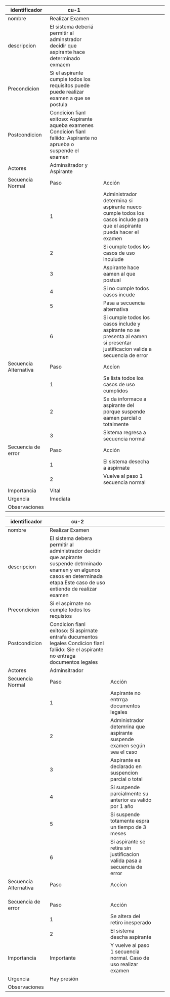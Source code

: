 | identificador         | cu-1                                                                                                                  |                                                                                                                              |   |   |
|-----------------------|-----------------------------------------------------------------------------------------------------------------------|------------------------------------------------------------------------------------------------------------------------------|---|---|
| nombre                | Realizar Examen                                                                                                       |                                                                                                                              |   |   |
| descripcion           | El sistema deberiá permitir al adminstrador decidir que aspirante hace determinado exmaem                             |                                                                                                                              |   |   |
| Precondicion          | Si el aspirante cumple todos los requisitos puede puede realizar examen a que se postula                              |                                                                                                                              |   |   |
| Postcondicion         | Condicion fianl exitoso: Aspirante aqueba examenes Condicion fianl faliido: Aspirante no aprueba o suspende el examen |                                                                                                                              |   |   |
| Actores               | Adminsitrador y Aspirante                                                                                             |                                                                                                                              |   |   |
| Secuencia Normal      | Paso                                                                                                                  | Acción                                                                                                                       |   |   |
|                       | 1                                                                                                                     | Administrador determina si aspirante nueco cumple todos los casos include para que el aspirante pueda hacer el examen        |   |   |
|                       | 2                                                                                                                     | Si cumple todos los casos de uso inculude                                                                                    |   |   |
|                       | 3                                                                                                                     | Aspirante hace eamen al que postual                                                                                          |   |   |
|                       | 4                                                                                                                     | Si  no cumple todos casos incude                                                                                             |   |   |
|                       | 5                                                                                                                     | Pasa a secuencia alternativa                                                                                                 |   |   |
|                       | 6                                                                                                                     | Si cumple todos los casos include y aspirante no se presenta al eamen si presentar justificacion valida a secuencia de error |   |   |
| Secuencia Alternativa | Paso                                                                                                                  | Accíon                                                                                                                       |   |   |
|                       | 1                                                                                                                     | Se lista todos los casos de uso cumplidos                                                                                    |   |   |
|                       | 2                                                                                                                     | Se da informace a aspirante del porque suspende eamen parcial o totalmente                                                   |   |   |
|                       | 3                                                                                                                     | Sistema regresa a secuencia normal                                                                                           |   |   |
| Secuencia de error    | Paso                                                                                                                  | Acción                                                                                                                       |   |   |
|                       | 1                                                                                                                     | El sistema desecha a aspirnate                                                                                               |   |   |
|                       | 2                                                                                                                     | Vuelve al paso 1 secuencia normal                                                                                            |   |   |
| Importancia           | Vital                                                                                                                 |                                                                                                                              |   |   |
| Urgencia              | Imediata                                                                                                              |                                                                                                                              |   |   |
| Observaciones         |                                                                                                                       |                                                                                                                              |   |   |








| identificador         | cu-2                                                                                                                                                                              |                                                                           |   |   |
|-----------------------|-----------------------------------------------------------------------------------------------------------------------------------------------------------------------------------|---------------------------------------------------------------------------|---|---|
| nombre                | Realizar Examen                                                                                                                                                                   |                                                                           |   |   |
| descripcion           | El sistema debera permitir al administrador decidir que aspirante suspende detrminado examen y en algunos casos en determinada etapa.Este caso de uso extiende de realizar examen |                                                                           |   |   |
| Precondicion          | Si el aspirnate no cumple todos los requistos                                                                                                                                     |                                                                           |   |   |
| Postcondicion         | Condicion fianl exitoso: Si aspirnate entrafa ducumentos legales Condicion fianl faliido: Sie el aspirante no entraga documentos legales                                          |                                                                           |   |   |
| Actores               | Adminsitrador                                                                                                                                                                     |                                                                           |   |   |
| Secuencia Normal      | Paso                                                                                                                                                                              | Acción                                                                    |   |   |
|                       | 1                                                                                                                                                                                 | Aspirante no entrrga documentos legales                                   |   |   |
|                       | 2                                                                                                                                                                                 | Administrador detemrina que aspirante suspende examen según sea el caso   |   |   |
|                       | 3                                                                                                                                                                                 | Aspirante es declarado en suspencion parcial o total                      |   |   |
|                       | 4                                                                                                                                                                                 | Si suspende parcialmente su anterior es valido por 1 año                  |   |   |
|                       | 5                                                                                                                                                                                 | Si suspende totamente espra un tiempo de 3 meses                          |   |   |
|                       | 6                                                                                                                                                                                 | Si aspirante se retira sin justificacion valida pasa a secuencia de error |   |   |
| Secuencia Alternativa | Paso                                                                                                                                                                              | Accíon                                                                    |   |   |
|                       |                                                                                                                                                                                   |                                                                           |   |   |
|                       |                                                                                                                                                                                   |                                                                           |   |   |
|                       |                                                                                                                                                                                   |                                                                           |   |   |
| Secuencia de error    | Paso                                                                                                                                                                              | Acción                                                                    |   |   |
|                       | 1                                                                                                                                                                                 | Se altera del retiro inesperado                                           |   |   |
|                       | 2                                                                                                                                                                                 | El sistema descha aspirante                                               |   |   |
| Importancia           | Importante                                                                                                                                                                        | Y vuelve al paso 1 secuencia normal. Caso de uso realizar examen          |   |   |
| Urgencia              | Hay presión                                                                                                                                                                       |                                                                           |   |   |
| Observaciones         |                                                                                                                                                                                   |                                                                           |   |   |